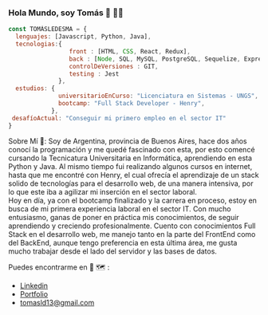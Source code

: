 ### Hola Mundo, soy Tomás 👋 👨‍💻

```javascript
const TOMÁSLEDESMA = {
  lenguajes: [Javascript, Python, Java],
  tecnologias:{
                 front : [HTML, CSS, React, Redux], 
                 back : [Node, SQL, MySQL, PostgreSQL, Sequelize, Express], 
                 controlDeVersiones : GIT, 
                 testing : Jest
              },
  estudios: {
              universitarioEnCurso: "Licenciatura en Sistemas - UNGS",
              bootcamp: "Full Stack Developer - Henry",
            },
 desafíoActual: "Conseguir mi primero empleo en el sector IT"
}
```
Sobre Mí 📖: 
    Soy de Argentina, provincia de Buenos Aires, hace dos años conocí la programación
    y me quedé fascinado con esta, por esto comencé cursando la Tecnicatura Universitaria en 
    Informática, aprendiendo en esta Python y Java. Al mismo tiempo fui realizando algunos 
    cursos en internet, hasta que me   encontré con Henry, el cual ofrecía el aprendizaje de
    un stack solido de tecnologías para el desarrollo web, de una manera intensiva, por lo 
    que este iba a agilizar mi inserción en el sector laboral. <br/>
    Hoy en día, ya con el bootcamp finalizado y la carrera en proceso, estoy en busca de mi 
    primera experiencia laboral en el sector IT. Con mucho entusiasmo, ganas de poner en 
    práctica mis conocimientos, de seguir aprendiendo y creciendo profesionalmente.
    Cuento con conocimientos Full Stack en el desarrollo web, me manejo tanto en la parte 
    del FrontEnd como del BackEnd, aunque tengo preferencia en esta última área, me gusta 
    mucho trabajar desde el lado del servidor y las bases de datos.

Puedes encontrarme en 📱 🗺️ :
- [Linkedin](https://www.linkedin.com/in/ptomasledesma/)
- [Portfolio](https://tomas-ledesma.vercel.app/)
- tomasld13@gmail.com
<!--
**tomasld13/tomasld13** is a ✨ _special_ ✨ repository because its `README.md` (this file) appears on your GitHub profile.

Here are some ideas to get you started:

- 🔭 I’m currently working on ...
- 🌱 I’m currently learning ...
- 👯 I’m looking to collaborate on ...
- 🤔 I’m looking for help with ...
- 💬 Ask me about ...
- 📫 How to reach me: ...
- 😄 Pronouns: ...
- ⚡ Fun fact: ...
-->
